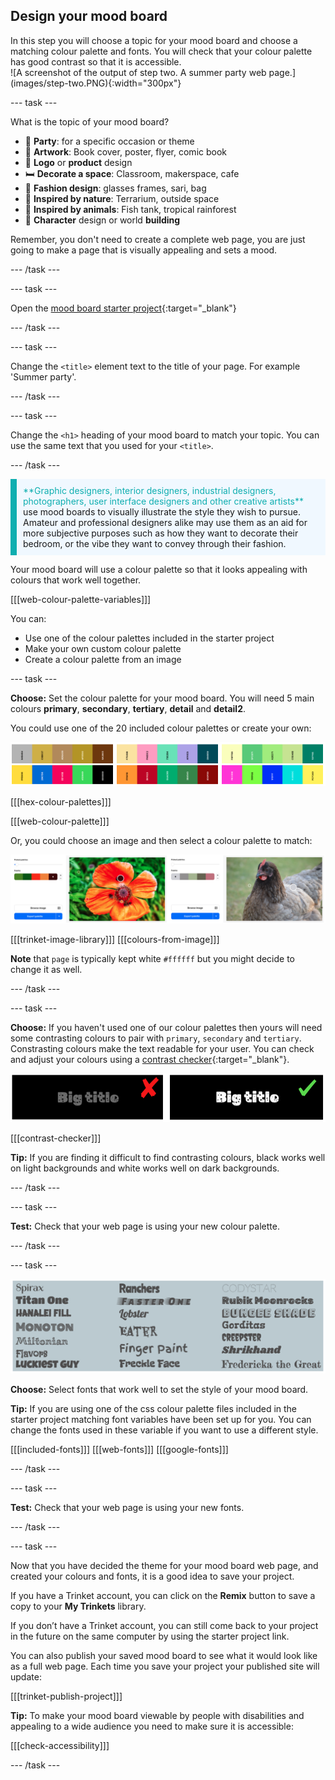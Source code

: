 ## Design your mood board

<div style="display: flex; flex-wrap: wrap">
<div style="flex-basis: 200px; flex-grow: 1; margin-right: 15px;">
In this step you will choose a topic for your mood board and choose a matching colour palette and fonts. You will check that your colour palette has good contrast so that it is accessible. 
</div>
<div>
![A screenshot of the output of step two. A summer party web page.](images/step-two.PNG){:width="300px"}
</div>
</div>

--- task ---

What is the topic of your mood board? 

+ 🎉 **Party**: for a specific occasion or theme
+ 🎨 **Artwork**: Book cover, poster, flyer, comic book
+ 🥤 **Logo** or **product** design 
+ 🛏️ **Decorate a space**: Classroom, makerspace, cafe
+ 🥻 **Fashion design**: glasses frames, sari, bag
+ 🌳 **Inspired by nature**: Terrarium, outside space
+ 🐠 **Inspired by animals**: Fish tank, tropical rainforest 
+ 🤖 **Character** design or world **building**

Remember, you don't need to create a complete web page, you are just going to make a page that is visually appealing and sets a mood.

--- /task ---

--- task ---

Open the [mood board starter project](https://trinket.io/html/bb2ee12497){:target="_blank"}

--- /task ---

--- task ---

Change the `<title>` element text to the title of your page. For example 'Summer party'.

--- /task ---

--- task ---

Change the `<h1>` heading of your mood board to match your topic. You can use the same text that you used for your `<title>`.

--- /task ---

<p style="border-left: solid; border-width:10px; border-color: #0faeb0; background-color: aliceblue; padding: 10px;">
<span style="color: #0faeb0">**Graphic designers, interior designers, industrial designers, photographers, user interface designers and other creative artists**</span> use mood boards to visually illustrate the style they wish to pursue. Amateur and professional designers alike may use them as an aid for more subjective purposes such as how they want to decorate their bedroom, or the vibe they want to convey through their fashion.
</p>

Your mood board will use a colour palette so that it looks appealing with colours that work well together.  

[[[web-colour-palette-variables]]]

You can:
+ Use one of the colour palettes included in the starter project
+ Make your own custom colour palette
+ Create a colour palette from an image

--- task ---

**Choose:** Set the colour palette for your mood board. You will need 5 main colours **primary**, **secondary**, **tertiary**, **detail** and **detail2**.

You could use one of the 20 included colour palettes or create your own:

![Examples of colour palettes in strips.](images/palette-examples.png)

[[[hex-colour-palettes]]]

[[[web-colour-palette]]]

Or, you could choose an image and then select a colour palette to match:

![Examples of colour palettes from images.](images/image-palette.png)

[[[trinket-image-library]]]
[[[colours-from-image]]]

**Note** that `page` is typically kept white `#ffffff` but you might decide to change it as well. 

--- /task ---

--- task ---

**Choose:** If you haven't used one of our colour palettes then yours will need some contrasting colours to pair with `primary`, `secondary` and `tertiary`. Constrasting colours make the text readable for your user. You can check and adjust your colours using a [contrast checker](https://webaim.org/resources/contrastchecker/){:target="_blank"}.

![Examples of a secondary palette with bad contrast and one with good contrast.](images/contrast-examples.png)

[[[contrast-checker]]]

**Tip:** If you are finding it difficult to find contrasting colours, black works well on light backgrounds and white works well on dark backgrounds. 

--- /task ---

--- task ---

**Test:** Check that your web page is using your new colour palette. 

--- /task ---

--- task ---

![Examples of fonts in strips.](images/font-examples.png)

**Choose:** Select fonts that work well to set the style of your mood board. 

**Tip:** If you are using one of the css colour palette files included in the starter project matching font variables have been set up for you. You can change the fonts used in these variable if you want to use a different style.   

[[[included-fonts]]]
[[[web-fonts]]]
[[[google-fonts]]]

--- /task ---

--- task ---

**Test:** Check that your web page is using your new fonts. 

--- /task ---

--- task ---

Now that you have decided the theme for your mood board web page, and created your colours and fonts, it is a good idea to save your project. 

If you have a Trinket account, you can click on the **Remix** button to save a copy to your **My Trinkets** library.

If you don’t have a Trinket account, you can still come back to your project in the future on the same computer by using the starter project link.

You can also publish your saved mood board to see what it would look like as a full web page. Each time you save your project your published site will update: 

[[[trinket-publish-project]]]

**Tip:** To make your mood board viewable by people with disabilities and appealing to a wide audience you need to make sure it is accessible: 

[[[check-accessibility]]]

--- /task ---
